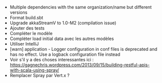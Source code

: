 - Multiple dependencies with the same organization/name but different versions
- Format build.sbt
- Upgrade akkaStreamV to 1.0-M2 (compilation issue)
- Ajouter des tests
- Compléter le modèle
- Compléter load initial data avec les autres modèles
- Utiliser IntelliJ
- [warn] application - Logger configuration in conf files is deprecated and has no effect. Use a logback configuration file instead
- Voir s'il y a des choses interessantes ici : https://gagnechris.wordpress.com/2013/09/15/building-restful-apis-with-scala-using-spray/
- Remplacer Spray par Vert.x ?